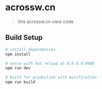 # acrossw.cn

> this acrossw.cn view code

## Build Setup

``` bash
# install dependencies
npm install

# serve with hot reload at 0.0.0.0:8080
npm run dev

# build for production with minification
npm run build
```
